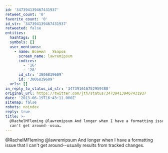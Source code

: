 ```yaml
---
id: '347394139467431937'
retweet_count: '0'
favorite_count: '0'
id_str: '347394139467431937'
retweeted: false
entities:
  hashtags: []
  symbols: []
  user_mentions:
    - name: Всемил   Уваров
      screen_name: lawremipsum
      indices:
        - '16'
        - '28'
      id_str: '3006839609'
      id: '3006839609'
  urls: []
in_reply_to_status_id_str: '347391616752959488'
original_url: https://twitter.com/jth/status/347394139467431937
date: '2013-06-19T16:43:11.000Z'
sitemap: false
robots: noindex
reply: true
title: >-
  @RachelMFleming @lawremipsum And longer when I have a formatting issue that I
  can't get around--usua…
---
```


@RachelMFleming @lawremipsum And longer when I have a formatting issue that I can't get around--usually results from tracked changes.